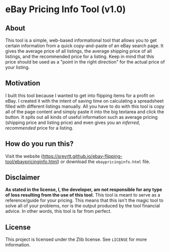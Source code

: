 # eBay Pricing Info Tool (v1.0)

## About

This tool is a simple, web-based informational tool that allows you to get certain information from a quick copy-and-paste of an eBay search page. It gives the average price of all listings, the average shipping price of all listings, and the recommended price for a listing. Keep in mind that this price should be used as a "point in the right direction" for the actual price of your listing.

## Motivation

I built this tool because I wanted to get into flipping items for a profit on eBay. I created it with the intent of saving time on calculating a spreadsheet filled with different listings manually. All you have to do with this tool is copy all of the page content and simply paste it into the big textarea and click the button. It spits out all kinds of useful information such as average pricing (shipping price and listing price) and even gives you an _inferred_, _recommended_ price for a listing.

## How do you run this?

Visit the website (https://srevrtt.github.io/ebay-flipping-tool/ebaypricinginfo.html) or download the `ebaypricinginfo.html` file.

## Disclaimer

**As stated in the license, I, the developer, am not responsible for any type of loss resulting from the use of this tool.** This tool is meant to serve as a reference/guide for your pricing. This means that this isn't the magic tool to solve all of your problems, nor is the output produced by the tool financial advice. In other words, this tool is far from perfect.

## License

This project is licensed under the Zlib license. See `LICENSE` for more information.
